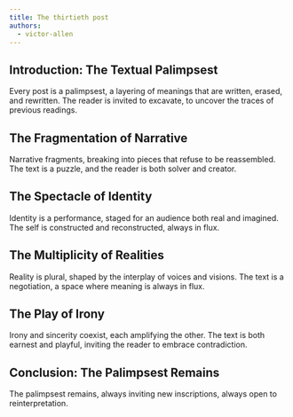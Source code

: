 ```yaml
---
title: The thirtieth post
authors:
  - victor-allen
---
```


## Introduction: The Textual Palimpsest

Every post is a palimpsest, a layering of meanings that are written, erased, and rewritten. The
reader is invited to excavate, to uncover the traces of previous readings.

## The Fragmentation of Narrative

Narrative fragments, breaking into pieces that refuse to be reassembled. The text is a puzzle, and
the reader is both solver and creator.

## The Spectacle of Identity

Identity is a performance, staged for an audience both real and imagined. The self is constructed
and reconstructed, always in flux.

## The Multiplicity of Realities

Reality is plural, shaped by the interplay of voices and visions. The text is a negotiation, a space
where meaning is always in flux.

## The Play of Irony

Irony and sincerity coexist, each amplifying the other. The text is both earnest and playful,
inviting the reader to embrace contradiction.

## Conclusion: The Palimpsest Remains

The palimpsest remains, always inviting new inscriptions, always open to reinterpretation.
